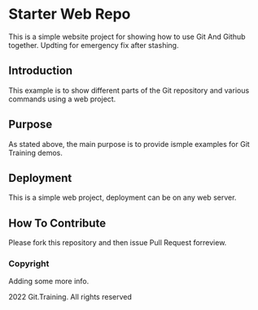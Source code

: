 # Starter Web Repo

This is a simple website project for showing how to use Git And Github together. 
Updting for emergency fix after stashing.  

## Introduction

This example is to show different parts of the Git repository and various commands using a web project. 

## Purpose
As stated above, the main purpose is to provide ismple examples for Git Training demos. 
## Deployment
This is a simple web project, deployment can be on any web server. 

## How To Contribute

Please fork this repository and then issue Pull Request forreview. 

### Copyright

Adding some more info. 

2022 Git.Training. All rights reserved